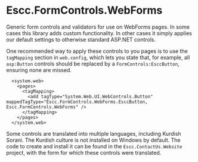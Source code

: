 # Escc.FormControls.WebForms

Generic form controls and validators for use on WebForms pages. In some cases this library adds custom functionality. In other cases it simply applies our default settings to otherwise standard ASP.NET controls.

One recommended way to apply these controls to you pages is to use the `tagMapping` section in `web.config`, which lets you state that, for example, all `asp:Button` controls should be replaced by a `FormControls:EsccButton`, ensuring none are missed.

	  <system.web>
	    <pages>
	      <tagMapping>
	        <add tagType="System.Web.UI.WebControls.Button" mappedTagType="Escc.FormControls.WebForms.EsccButton, Escc.FormControls.WebForms" />
	      </tagMapping>
	    </pages>
	  </system.web>

Some controls are translated into multiple languages, including Kurdish Sorani. The Kurdish culture is not installed on Windows by default. The code to create and install it can be found in the `Escc.ContactUs.Website` project, with the form for which these controls were translated. 